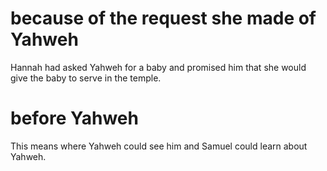 # because of the request she made of Yahweh

Hannah had asked Yahweh for a baby and promised him that she would give the baby to serve in the temple.

# before Yahweh

This means where Yahweh could see him and Samuel could learn about Yahweh.
